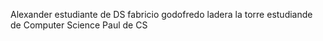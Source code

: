 Alexander estudiante de DS
fabricio godofredo ladera la torre estudiande de Computer Science
Paul de CS